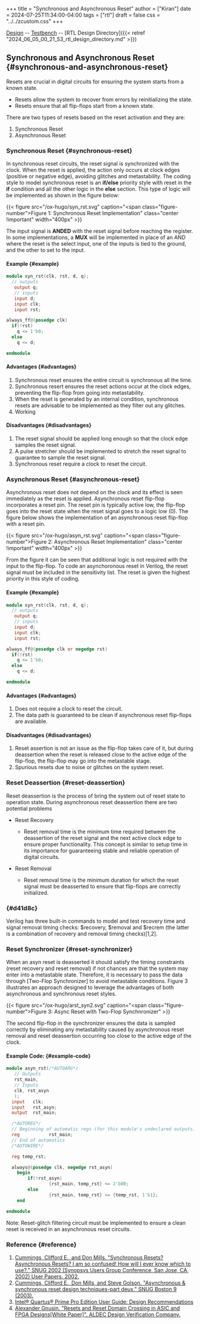 +++
title = "Synchronous and Asynchronous Reset"
author = ["Kiran"]
date = 2024-07-25T11:34:00-04:00
tags = ["rtl"]
draft = false
css = "../../zcustom.css"
+++

[Design](https://github.com/24x7fpga/iVerilog/blob/master/design/asyn_rst/asyn_rst.v) -- [Testbench](https://github.com/24x7fpga/iVerilog/blob/master/tb_design/tb_asyn_rst/tb_asyn_rst.v) -- [RTL Design Directory]({{< relref "2024_06_05_00_21_53_rtl_design_directory.md" >}})


## Synchronous and Asynchronous Reset {#synchronous-and-asynchronous-reset}

Resets are crucial in digital circuits for ensuring the system starts from a known state.

-   Resets allow the system to recover from errors by reinitializing the state.
-   Resets ensure that all flip-flops start from a known state.

There are two types of resets based on the reset activation and they are:

1.  Synchronous Reset
2.  Asynchronous Reset


### Synchronous Reset {#synchronous-reset}

In synchronous reset circuits, the reset signal is synchronized with the clock. When the reset is applied, the action only occurs at clock edges (positive or negative edge), avoiding glitches and metastability. The coding style to model synchronous reset is an **if/else** priority style with reset in the **if** condition and all the other logic in the **else** section. This type of logic will be implemented as shown in the figure below:

{{< figure src="/ox-hugo/syn_rst.svg" caption="<span class=\"figure-number\">Figure 1: </span>Synchronous Reset Implementation" class="center !important" width="400px" >}}

The input signal is **ANDED** with the reset signal before reaching the register. In some implementations, a **MUX** will be implemented in place of an AND where the reset is the select input, one of the inputs is tied to the ground, and the other to set to the input.


#### Example {#example}

```verilog
module syn_rst(clk, rst, d, q);
  // outputs
   output q;
   // inputs
   input d;
   input clk;
   input rst;

always_ff@(posedge clk)
  if(!rst)
    q <= 1'b0;
  else
    q <= d;

endmodule
```


#### Advantages {#advantages}

1.  Synchronous reset ensures the entire circuit is synchronous all the time.
2.  Synchronous resert ensures the reset actions occur at the clock edges, preventing the flip-flop from going into metastability.
3.  When the reset is generated by an internal condition, synchronous resets are advisable to be implemented as they filter out any glitches.
4.  Working


#### Disadvantages {#disadvantages}

1.  The reset signal should be applied long enough so that the clock edge samples the reset signal.
2.  A pulse stretcher should be implemented to stretch the reset signal to guarantee to sample the reset signal.
3.  Synchronous reset require a clock to reset the circuit.


### Asynchronous Reset {#asynchronous-reset}

Asynchronous reset does not depend on the clock and its effect is seen immediately as the reset is applied. Asynchronous reset flip-flop incorporates a reset pin. The reset pin is typically active low, the flip-flop goes into the reset state when the reset signal goes to a logic low (0). The figure below shows the implementation of an asynchronous reset flip-flop with a reset pin.

{{< figure src="/ox-hugo/asyn_rst.svg" caption="<span class=\"figure-number\">Figure 2: </span>Asynchronous Reset Implementation" class="center !important" width="400px" >}}

From the figure it can be seen that additional logic is not required with the input to the flip-flop. To code an asynchoronous reset in Verilog, the reset signal must be included in the sensitivity list. The reset is given the highest priority in this style of coding.


#### Example {#example}

```verilog
module syn_rst(clk, rst, d, q);
  // outputs
   output q;
   // inputs
   input d;
   input clk;
   input rst;

always_ff@(posedge clk or negedge rst)
  if(!rst)
    q <= 1'b0;
  else
    q <= d;

endmodule

```


#### Advantages {#advantages}

1.  Does not require a clock to reset the circuit.
2.  The data path is guaranteed to be clean if asynchronous reset flip-flops are available.


#### Disadvantages {#disadvantages}

1.  Reset assertion is not an issue as the flip-flop takes care of it, but during deassertion when the reset is released close to the active edge of the flip-flop, the flip-flop may go into the metastable stage.
2.  Spurious resets due to noise or glitches on the system reset.


### Reset Deassertion {#reset-deassertion}

Reset deassertion is the process of bring the system out of reset state to operation state. During asynchronous reset deassertion there are two potential problems

<!--list-separator-->

-  Reset Recovery

    -   Reset removal time is the minimum time required between the deassertion of the reset signal and the next active clock edge to ensure proper functionality. This concept is similar to setup time in its importance for guaranteeing stable and reliable operation of digital circuits.

<!--list-separator-->

-  Reset Removal

    -   Reset removal time is the minimum duration for which the reset signal must be deasserted to ensure that flip-flops are correctly initialized.


###  {#d41d8c}

Verilog has three built-in commands to model and test recovery time and signal removal timing checks: $recovery, $removal and $recrem (the latter is a combination of recovery and removal timing checks)[1,2].


### Reset Synchronizer {#reset-synchronizer}

When an asyn reset is deasserted it should satisfy the timing constraints (reset recovery and reset removal) if not chances are that the system may enter into a metastable state. Therefore, it is necessary to pass the data through [Two-Flop Synchronizer] to avoid metastable conditions. Figure 3 illustrates an approach designed to leverage the advantages of both asynchronous and synchronous reset styles.

{{< figure src="/ox-hugo/arst_syn2.svg" caption="<span class=\"figure-number\">Figure 3: </span>Async Reset with Two-Flop Synchnronizer" >}}

The second flip-flop in the synchronizer ensures the data is sampled correctly by eliminating any metastability caused by asynchronous reset removal and reset deassertion occurring too close to the active edge of the clock.


#### Example Code: {#example-code}

```verilog
module asyn_rst(/*AUTOARG*/
   // Outputs
   rst_main,
   // Inputs
   clk, rst_asyn
   );
  input   clk;
  input   rst_asyn;
  output  rst_main;

  /*AUTOREG*/
  // Beginning of automatic regs (for this module's undeclared outputs)
  reg			rst_main;
  // End of automatics
  /*AUTOWIRE*/

  reg temp_rst;

  always@(posedge clk, negedge rst_asyn)
    begin
        if(!rst_asyn)
                {rst_main, temp_rst} <= 2'b00;
        else
                {rst_main, temp_rst} <= {temp_rst, 1'b1};
    end

endmodule
```

Note: Reset-glitch filtering circuit must be implemented to ensure a clean reset is received in an asynchronous reset circuits.


### Reference {#reference}

1.  [Cummings, Clifford E., and Don Mills. "Synchronous Resets? Asynchronous Resets? I am so confused! How will I ever know which to use?." SNUG 2002 (Synopsys Users Group Conference, San Jose, CA, 2002) User Papers. 2002.](http://www.sunburst-design.com/papers/CummingsSNUG2002SJ_Resets.pdf)
2.  [Cummings, Clifford E., Don Mills, and Steve Golson. "Asynchronous &amp; synchronous reset design techniques-part deux." SNUG Boston 9 (2003).](http://www.sunburst-design.com/papers/CummingsSNUG2003Boston_Resets.pdf)
3.  [Intel® Quartus® Prime Pro Edition User Guide: Design Recommendations](https://www.intel.com/content/www/us/en/docs/programmable/683082/21-3/using-asynchronous-resets.html)
4.  [Alexander Gnusin. "Resets and Reset Domain Crossing in ASIC and FPGA Designs[White Paper]". ALDEC Design Verification Company.](https://research.ssl.berkeley.edu/~teq/research/Resets%20and%20Reset%20Domain%20Crossings%20in%20ASIC%20and%20FPGA%20designs.pdf)
